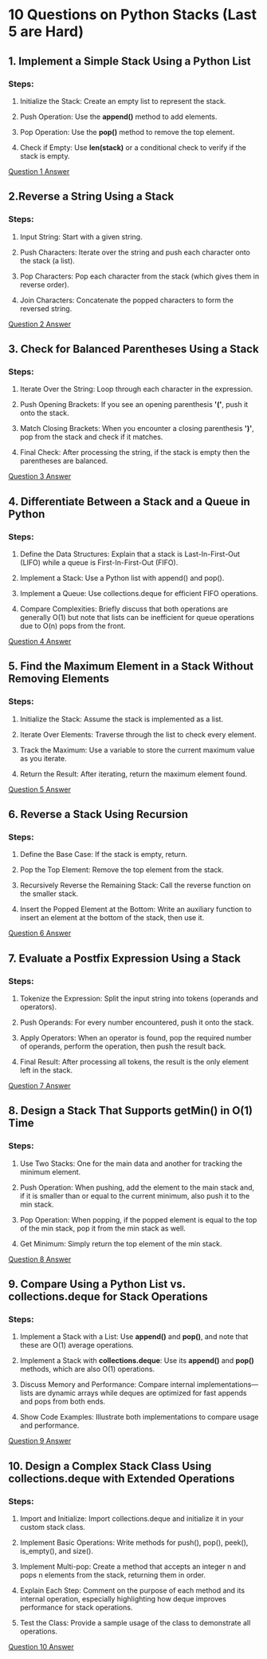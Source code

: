 #  10 Questions on Python Stacks (Last 5 are Hard)

## 1. Implement a Simple Stack Using a Python List
### Steps:

1. Initialize the Stack: Create an empty list to represent the stack.

2. Push Operation: Use the __append()__ method to add elements.

3. Pop Operation: Use the __pop()__ method to remove the top element.

4. Check if Empty: Use __len(stack)__ or a conditional check to verify if the stack is empty.

[Question 1 Answer](Answer/Answer_1.py)


## 2.Reverse a String Using a Stack
### Steps:

1. Input String: Start with a given string.

2. Push Characters: Iterate over the string and push each character onto the stack (a list).

3. Pop Characters: Pop each character from the stack (which gives them in reverse order).

4. Join Characters: Concatenate the popped characters to form the reversed string.

[Question 2 Answer](Answer/Answer_2.py)


## 3. Check for Balanced Parentheses Using a Stack
### Steps:

1. Iterate Over the String: Loop through each character in the expression.

2. Push Opening Brackets: If you see an opening parenthesis __'('__, push it onto the stack.

3. Match Closing Brackets: When you encounter a closing parenthesis __')'__, pop from the stack and check if it matches.

4. Final Check: After processing the string, if the stack is empty then the parentheses are balanced.

[Question 3 Answer](Answer/Answer_3.py)


## 4. Differentiate Between a Stack and a Queue in Python
### Steps:

1. Define the Data Structures: Explain that a stack is Last-In-First-Out (LIFO) while a queue is First-In-First-Out (FIFO).

2. Implement a Stack: Use a Python list with append() and pop().

3. Implement a Queue: Use collections.deque for efficient FIFO operations.

4. Compare Complexities: Briefly discuss that both operations are generally O(1) but note that lists can be inefficient for queue operations due to O(n) pops from the front.

[Question 4 Answer](Answer/Answer_4.py)


## 5. Find the Maximum Element in a Stack Without Removing Elements
### Steps:

1. Initialize the Stack: Assume the stack is implemented as a list.

2. Iterate Over Elements: Traverse through the list to check every element.

3. Track the Maximum: Use a variable to store the current maximum value as you iterate.

4. Return the Result: After iterating, return the maximum element found.

[Question 5 Answer](Answer/Answer_5.py)

## 6. Reverse a Stack Using Recursion
### Steps:

1. Define the Base Case: If the stack is empty, return.

2. Pop the Top Element: Remove the top element from the stack.

3. Recursively Reverse the Remaining Stack: Call the reverse function on the smaller stack.

4. Insert the Popped Element at the Bottom: Write an auxiliary function to insert an element at the bottom of the stack, then use it.

[Question 6 Answer](Answer/Answer_6.py)

## 7. Evaluate a Postfix Expression Using a Stack
### Steps:

1. Tokenize the Expression: Split the input string into tokens (operands and operators).

2. Push Operands: For every number encountered, push it onto the stack.

3. Apply Operators: When an operator is found, pop the required number of operands, perform the operation, then push the result back.

4. Final Result: After processing all tokens, the result is the only element left in the stack.


[Question 7 Answer](Answer/Answer_7.py)


## 8. Design a Stack That Supports getMin() in O(1) Time
### Steps:

1. Use Two Stacks: One for the main data and another for tracking the minimum element.

2. Push Operation: When pushing, add the element to the main stack and, if it is smaller than or equal to the current minimum, also push it to the min stack.

3. Pop Operation: When popping, if the popped element is equal to the top of the min stack, pop it from the min stack as well.

4. Get Minimum: Simply return the top element of the min stack.

[Question 8 Answer](Answer/Answer_8.py)

## 9. Compare Using a Python List vs. collections.deque for Stack Operations
### Steps:

1. Implement a Stack with a List: Use __append()__ and __pop()__, and note that these are O(1) average operations.

2. Implement a Stack with __collections.deque__: Use its __append()__ and __pop()__ methods, which are also O(1) operations.

3. Discuss Memory and Performance: Compare internal implementations—lists are dynamic arrays while deques are optimized for fast appends and pops from both ends.

4. Show Code Examples: Illustrate both implementations to compare usage and performance.

[Question 9 Answer](Answer/Answer_9.py)


## 10. Design a Complex Stack Class Using collections.deque with Extended Operations
### Steps:

1. Import and Initialize: Import collections.deque and initialize it in your custom stack class.

2. Implement Basic Operations: Write methods for push(), pop(), peek(), is_empty(), and size().

3. Implement Multi-pop: Create a method that accepts an integer n and pops n elements from the stack, returning them in order.

4. Explain Each Step: Comment on the purpose of each method and its internal operation, especially highlighting how deque improves performance for stack operations.

5. Test the Class: Provide a sample usage of the class to demonstrate all operations.

[Question 10 Answer](Answer/Answer_10.py)